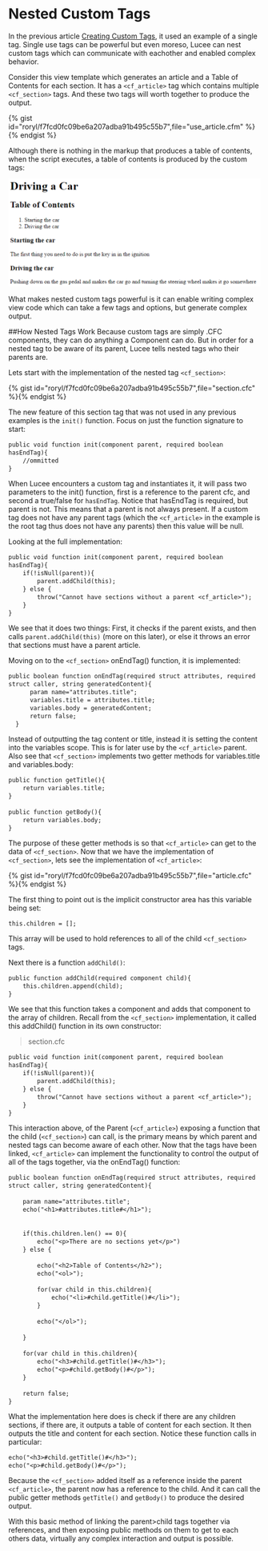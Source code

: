 # Nested Custom Tags

In the previous article [Creating Custom Tags](https://rorylaitila.gitbooks.io/lucee/content/creating_custom_tags.html), it used an example of a single tag. Single use tags can be powerful but even moreso, Lucee can nest custom tags which can communicate with eachother and enabled complex behavior.

Consider this view template which generates an article and a Table of Contents for each section. It has a `<cf_article>` tag which contains multiple `<cf_section>` tags. And these two tags will worth together to produce the output.

{% gist id="roryl/f7fcd0fc09be6a207adba91b495c55b7",file="use_article.cfm" %}{% endgist %}

Although there is nothing in the markup that produces a table of contents, when the script executes, a table of contents is produced by the custom tags:

![](article.png)

What makes nested custom tags powerful is it can enable writing complex view code which can take a few tags and options, but generate complex output.

##How Nested Tags Work
Because custom tags are simply .CFC components, they can do anything a Component can do. But in order for a nested tag to be aware of its parent, Lucee tells nested tags who their parents are.

Lets start with the implementation of the nested tag `<cf_section>`: 

{% gist id="roryl/f7fcd0fc09be6a207adba91b495c55b7",file="section.cfc" %}{% endgist %}

The new feature of this section tag that was not used in any previous examples is the `init()` function. Focus on just the function signature to start:

```
public void function init(component parent, required boolean hasEndTag){
    //ommitted 
}
```

When Lucee encounters a custom tag and instantiates it, it will pass two parameters to the init() function, first is a reference to the parent cfc, and second a true/false for `hasEndTag`. Notice that hasEndTag is required, but parent is not. This means that a parent is not always present. If a custom tag does not have any parent tags (which the `<cf_article>` in the example is the root tag thus does not have any parents) then this value will be null.

Looking at the full implementation: 

```
public void function init(component parent, required boolean hasEndTag){
    if(!isNull(parent)){
        parent.addChild(this);
    } else {
        throw("Cannot have sections without a parent <cf_article>");
    }
}
```

We see that it does two things: First, it checks if the parent exists, and then calls `parent.addChild(this)` (more on this later), or else it throws an error that sections must have a parent article.

Moving on to the `<cf_section>` onEndTag() function, it is implemented: 

```
public boolean function onEndTag(required struct attributes, required struct caller, string generatedContent){
      param name="attributes.title";
      variables.title = attributes.title;
      variables.body = generatedContent;
      return false;
  }
```

Instead of outputting the tag content or title, instead it is setting the content into the variables scope. This is for later use by the `<cf_article>` parent. Also see that `<cf_section>` implements two getter methods for variables.title and variables.body:

```
public function getTitle(){
    return variables.title;
}

public function getBody(){
    return variables.body;
}
```

The purpose of these getter methods is so that `<cf_article>` can get to the data of `<cf_section>`. Now that we have the implementation of `<cf_section>`, lets see the implementation of `<cf_article>`:

{% gist id="roryl/f7fcd0fc09be6a207adba91b495c55b7",file="article.cfc" %}{% endgist %}

The first thing to point out is the implicit constructor area has this variable being set: 

```
this.children = [];
```

This array will be used to hold references to all of the child `<cf_section>` tags.

Next there is a function `addChild()`:

```
public function addChild(required component child){
    this.children.append(child);
}	
```

We see that this function takes a component and adds that component to the array of children. Recall from the `<cf_section>` implementation, it called this addChild() function in its own constructor:

>section.cfc
```
public void function init(component parent, required boolean hasEndTag){
    if(!isNull(parent)){
        parent.addChild(this);
    } else {
        throw("Cannot have sections without a parent <cf_article>");
    }
}
```

This interaction above, of the Parent (`<cf_article>`) exposing a function that the child (`<cf_section>`) can call, is the primary means by which parent and nested tags can become aware of each other. Now that the tags have been linked, `<cf_article>` can implement the functionality to control the output of all of the tags together, via the onEndTag() function:

```
public boolean function onEndTag(required struct attributes, required struct caller, string generatedContent){

    param name="attributes.title";
    echo("<h1>#attributes.title#</h1>");


    if(this.children.len() == 0){
        echo("<p>There are no sections yet</p>")
    } else {

        echo("<h2>Table of Contents</h2>");
        echo("<ol>");

        for(var child in this.children){
            echo("<li>#child.getTitle()#</li>");
        }

        echo("</ol>");

    }

    for(var child in this.children){
        echo("<h3>#child.getTitle()#</h3>");
        echo("<p>#child.getBody()#</p>");
    }

    return false;
}
```

What the implementation here does is check if there are any children sections, if there are, it outputs a table of content for each section. It then outputs the title and content for each section. Notice these function calls in particular:

```
echo("<h3>#child.getTitle()#</h3>");
echo("<p>#child.getBody()#</p>");
```

Because the `<cf_section>` added itself as a reference inside the parent `<cf_article>`, the parent now has a reference to the child. And it can call the public getter methods `getTitle()` and `getBody()` to produce the desired output.

With this basic method of linking the parent>child tags together via references, and then exposing public methods on them to get to each others data, virtually any complex interaction and output is possible. 



